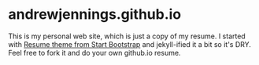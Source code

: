 # andrewjennings.github.io

This is my personal web site, which is just a copy of my resume. I started with [Resume theme from Start Bootstrap][1] and jekyll-ified it a bit so it's DRY.  Feel free to fork it and do your own github.io resume.

[the_site]: https://andrewjennings.github.io
[1]: https://startbootstrap.com/themes/resume/
